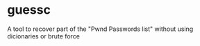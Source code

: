 # guessc
A tool to recover part of the "Pwnd Passwords list" without using dicionaries or brute force
